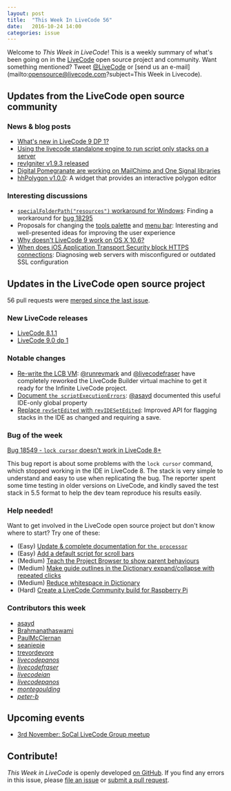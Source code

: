 ```yaml
---
layout: post
title:  "This Week In LiveCode 56"
date:   2016-10-24 14:00
categories: issue
---
```


Welcome to *This Week in LiveCode*!  This is a weekly summary of what's been
going on in the [LiveCode](https://livecode.com/) open source project and
community.  Want something mentioned?  Tweet
[@LiveCode](https://twitter.com/LiveCode) or
[send us an e-mail](mailto:opensource@livecode.com?subject=This Week in Livecode).

## Updates from the LiveCode open source community

### News & blog posts

- [What's new in LiveCode 9 DP 1?](https://livecode.com/whats-new-in-livecode-9-dp-1/)
- [Using the livecode standalone engine to run script only stacks on a server](http://www.bluemangolearning.com/livecode/2016/10/using-the-livecode-standalone-engine-to-run-script-only-stacks-on-a-server/)
- [revIgniter v1.9.3 released](http://revigniter.com/news/newsitem/revIgniter_v1.9.3_Released)
- [Digital Pomegranate are working on MailChimp and One Signal libraries](https://www.mail-archive.com/use-livecode@lists.runrev.com/msg79639.html)
- [hhPolygon v1.0.0](http://forums.livecode.com/viewtopic.php?f=93&t=28020#p147467):
  A widget that provides an interactive polygon editor

### Interesting discussions

- [`specialFolderPath("resources")` workaround for Windows](https://www.mail-archive.com/use-livecode@lists.runrev.com/msg79661.html):
  Finding a workaround for [bug 18295](http://quality.livecode.com/show_bug.cgi?id=18295)
- Proposals for changing the [tools palette](http://forums.livecode.com/viewtopic.php?f=66&t=28162)
  and [menu bar](http://forums.livecode.com/viewtopic.php?f=67&t=28147):
  Interesting and well-presented ideas for improving the user experience
- [Why doesn't LiveCode 9 work on OS X 10.6?](https://www.facebook.com/groups/livecodeusers/permalink/1155001781205337/)
- [When does iOS Application Transport Security block HTTPS connections](http://quality.livecode.com/show_bug.cgi?id=18645):
  Diagnosing web servers with misconfigured or outdated SSL configuration

## Updates in the LiveCode open source project

56 pull requests were [merged since the last issue](https://github.com/search?utf8=%E2%9C%93&q=org%3Alivecode+is%3Apublic+is%3Apr+is%3Amerged+merged%3A2016-10-17..2016-10-23&type=Issues&ref=searchresults).

### New LiveCode releases

- [LiveCode 8.1.1](https://downloads.livecode.com/livecode/#8_1_1)
- [LiveCode 9.0 dp 1](https://downloads.livecode.com/livecode/#9_0_0)

### Notable changes

- [Re-write the LCB VM](https://github.com/livecode/livecode/pull/4464):
  [@runrevmark](https://github.com/runrevmark) and
  [@livecodefraser](https://github.com/livecodefraser) have completely reworked
  the LiveCode Builder virtual machine to get it ready for the Infinite
  LiveCode project.
- [Document `the scriptExecutionErrors`](https://github.com/livecode/livecode/pull/4765):
  [@asayd](https://github.com/asayd) documented this useful IDE-only global
  property
- [Replace `revSetEdited` with `revIDESetEdited`](https://github.com/livecode/livecode/pull/4745):
  Improved API for flagging stacks in the IDE as changed and requiring a save.

### Bug of the week

[Bug 18549 - `lock cursor` doesn't work in LiveCode 8+](http://quality.livecode.com/show_bug.cgi?id=18578)

This bug report is about some problems with the `lock cursor` command, which
stopped working in the IDE in LiveCode 8.  The stack is very simple to
understand and easy to use when replicating the bug.  The reporter spent some
time testing in older versions on LiveCode, and kindly saved the test stack in
5.5 format to help the dev team reproduce his results easily.

### Help needed!

Want to get involved in the LiveCode open source project but don't know where
to start?  Try one of these:

- (Easy) [Update & complete documentation for `the processor`](http://quality.livecode.com/show_bug.cgi?id=17974)
- (Easy) [Add a default script for scroll bars](http://quality.livecode.com/show_bug.cgi?id=17975)
- (Medium) [Teach the Project Browser to show parent behaviours](http://quality.livecode.com/show_bug.cgi?id=18176)
- (Medium) [Make guide outlines in the Dictionary expand/collapse with repeated clicks](http://quality.livecode.com/show_bug.cgi?id=18184)
- (Medium) [Reduce whitespace in Dictionary](http://quality.livecode.com/show_bug.cgi?id=18278)
- (Hard) [Create a LiveCode Community build for Raspberry Pi](http://forums.livecode.com/viewtopic.php?f=76&t=27912)

### Contributors this week

- [asayd](https://github.com/asayd)
- [Brahmanathaswami](https://github.com/Brahmanathaswami)
- [PaulMcClernan](https://github.com/PaulMcClernan)
- [seaniepie](https://github.com/seaniepie)
- [trevordevore](https://github.com/trevordevore)
- *[livecodepanos](https://github.com/livecodeali)*
- *[livecodefraser](https://github.com/livecodefraser)*
- *[livecodeian](https://github.com/livecodeian)*
- *[livecodepanos](https://github.com/livecodepanos)*
- *[montegoulding](https://github.com/montegoulding)*
- *[peter-b](https://github.com/peter-b)*

## Upcoming events

* [3rd November: SoCal LiveCode Group meetup](http://forums.livecode.com/viewtopic.php?f=50&t=28138)

## Contribute!

*This Week in LiveCode* is openly developed
[on GitHub](https://github.com/livecode/this-week-in-livecode).
If you find any errors in this issue, please
[file an issue](https://github.com/livecode/this-week-in-livecode/issues) or
[submit a pull request](https://github.com/livecode/this-week-in-livecode/pulls).

